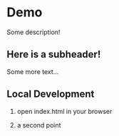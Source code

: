 # Demo

Some description!

## Here is a subheader!

Some more text...

## Local Development 

1. open index.html in your browser

2. a second point